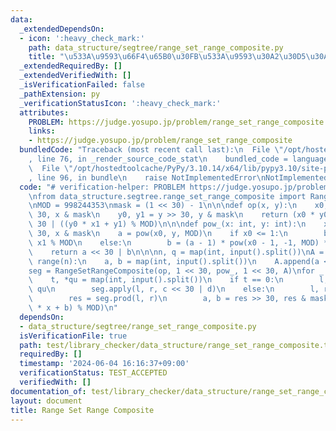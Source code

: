```yaml
---
data:
  _extendedDependsOn:
  - icon: ':heavy_check_mark:'
    path: data_structure/segtree/range_set_range_composite.py
    title: "\u533A\u9593\u66F4\u65B0\u30FB\u533A\u9593\u30A2\u30D5\u30A3\u30F3"
  _extendedRequiredBy: []
  _extendedVerifiedWith: []
  _isVerificationFailed: false
  _pathExtension: py
  _verificationStatusIcon: ':heavy_check_mark:'
  attributes:
    PROBLEM: https://judge.yosupo.jp/problem/range_set_range_composite
    links:
    - https://judge.yosupo.jp/problem/range_set_range_composite
  bundledCode: "Traceback (most recent call last):\n  File \"/opt/hostedtoolcache/PyPy/3.10.14/x64/lib/pypy3.10/site-packages/onlinejudge_verify/documentation/build.py\"\
    , line 76, in _render_source_code_stat\n    bundled_code = language.bundle(\n\
    \  File \"/opt/hostedtoolcache/PyPy/3.10.14/x64/lib/pypy3.10/site-packages/onlinejudge_verify/languages/python.py\"\
    , line 96, in bundle\n    raise NotImplementedError\nNotImplementedError\n"
  code: "# verification-helper: PROBLEM https://judge.yosupo.jp/problem/range_set_range_composite\n\
    \nfrom data_structure.segtree.range_set_range_composite import RangeSetRangeComposite\n\
    \nMOD = 998244353\nmask = (1 << 30) - 1\n\n\ndef op(x, y):\n    x0, x1 = x >>\
    \ 30, x & mask\n    y0, y1 = y >> 30, y & mask\n    return (x0 * y0 % MOD) <<\
    \ 30 | ((y0 * x1 + y1) % MOD)\n\n\ndef pow_(x: int, y: int):\n    x0, x1 = x >>\
    \ 30, x & mask\n    a = pow(x0, y, MOD)\n    if x0 <= 1:\n        b = y * x0 *\
    \ x1 % MOD\n    else:\n        b = (a - 1) * pow(x0 - 1, -1, MOD) * x1 % MOD\n\
    \    return a << 30 | b\n\n\nn, q = map(int, input().split())\nA = []\nfor _ in\
    \ range(n):\n    a, b = map(int, input().split())\n    A.append(a << 30 | b)\n\
    seg = RangeSetRangeComposite(op, 1 << 30, pow_, 1 << 30, A)\nfor _ in range(q):\n\
    \    t, *qu = map(int, input().split())\n    if t == 0:\n        l, r, c, d =\
    \ qu\n        seg.apply(l, r, c << 30 | d)\n    else:\n        l, r, x = qu\n\
    \        res = seg.prod(l, r)\n        a, b = res >> 30, res & mask\n        print((a\
    \ * x + b) % MOD)\n"
  dependsOn:
  - data_structure/segtree/range_set_range_composite.py
  isVerificationFile: true
  path: test/library_checker/data_structure/range_set_range_composite.test.py
  requiredBy: []
  timestamp: '2024-06-04 16:16:37+09:00'
  verificationStatus: TEST_ACCEPTED
  verifiedWith: []
documentation_of: test/library_checker/data_structure/range_set_range_composite.test.py
layout: document
title: Range Set Range Composite
---
```

